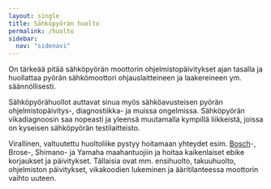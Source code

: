 ```yaml
---
layout: single
title: Sähköpyörän huolto
permalink: /huolto
sidebar:
  nav: "sidenavi"
---
```


On tärkeää pitää sähköpyörän moottorin ohjelmistopäivitykset ajan tasalla ja huollattaa pyörän sähkömoottori ohjauslaitteineen ja laakereineen ym. säännöllisesti.

Sähköpyörähuollot auttavat sinua myös sähköavusteisen pyörän ohjelmistopäivitys-, diagnostiikka- ja muissa ongelmissa. Sähköpyörän vikadiagnoosin saa nopeasti ja yleensä muutamalla kympillä liikkeistä, joissa on kyseisen sähköpyörän testilaitteisto.

Virallinen, valtuutettu huoltoliike pystyy hoitamaan yhteydet esim. [Bosch](/bosch)-, Brose-, Shimano- ja Yamaha maahantuojiin ja hoitaa kaikenlaiset ebike korjaukset ja päivitykset. Tällaisia ovat mm. ensihuolto, takuuhuolto, ohjelmiston päivitykset, vikakoodien lukeminen ja ääritilanteessa moottorin vaihto uuteen.
